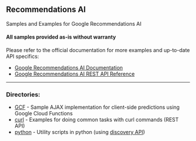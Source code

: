 ## Recommendations AI

Samples and Examples for Google Recommendations AI

#### All samples provided as-is without warranty

Please refer to the official documentation for more examples and up-to-date API specifics:

* [Google Recommendations AI Documentation](https://cloud.google.com/recommendations-ai/docs/)
* [Google Recommendations AI REST API Reference](https://cloud.google.com/recommendations-ai/docs/reference/rest/)

***
### Directories:
- [GCF](/GCF/) - Sample AJAX implementation for client-side predictions using Google Cloud Functions
- [curl](/curl/) - Examples for doing common tasks with curl commands (REST API)
- [python](/python/) - Utility scripts in python (using [discovery API](https://developers.google.com/discovery/))

